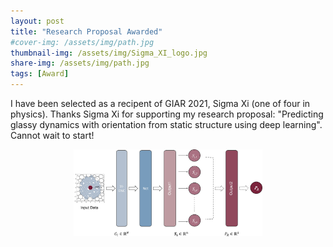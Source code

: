 ```yaml
---
layout: post
title: "Research Proposal Awarded"
#cover-img: /assets/img/path.jpg
thumbnail-img: /assets/img/Sigma_XI_logo.jpg
share-img: /assets/img/path.jpg
tags: [Award]
---
```


I have been selected as a recipent of GIAR 2021, Sigma Xi (one of four in physics). Thanks Sigma Xi for supporting my research proposal: "Predicting glassy dynamics with orientation from static structure using deep learning". Cannot wait to start!  

<div align="center">  
<img src=/assets/img/SoftNet.jpg width=60% />
</div>
